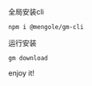 <!--
 * @Author: your name
 * @Date: 2020-11-05 15:46:10
 * @LastEditTime: 2020-11-05 15:47:39
 * @LastEditors: your name
 * @Description: In User Settings Edit
 * @FilePath: /gm-cli/README.md
-->
全局安装cli

``` ssh
npm i @mengole/gm-cli
```

运行安装

``` ssh
gm download
```

enjoy it!

